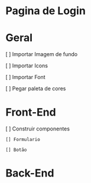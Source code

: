 # Pagina de Login

# Geral

[ ] Importar Imagem de fundo

[ ] Importar Icons

[ ] Importar Font

[ ] Pegar paleta de cores

# Front-End

[ ] Construir componentes

    [] Formulario

    [] Botão

# Back-End

